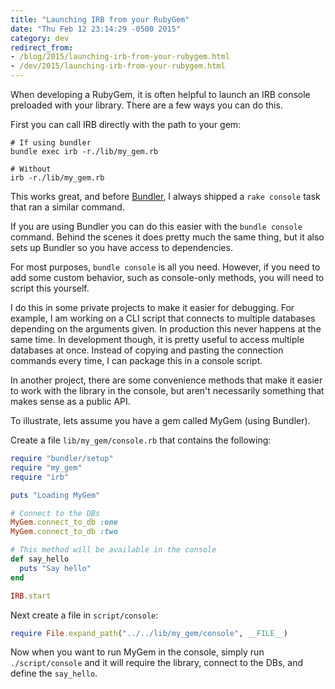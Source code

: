 ```yaml
---
title: "Launching IRB from your RubyGem"
date: "Thu Feb 12 23:14:29 -0500 2015"
category: dev
redirect_from:
- /blog/2015/launching-irb-from-your-rubygem.html
- /dev/2015/launching-irb-from-your-rubygem.html
---
```


When developing a RubyGem, it is often helpful to launch an IRB console
preloaded with your library. There are a few ways you can do this.

First you can call IRB directly with the path to your gem:

```
# If using bundler
bundle exec irb -r./lib/my_gem.rb

# Without
irb -r./lib/my_gem.rb
```

This works great, and before [Bundler][], I always shipped a `rake console`
task that ran a similar command.


If you are using Bundler you can do this easier with the `bundle console`
command. Behind the scenes it does pretty much the same thing, but it also
sets up Bundler so you have access to dependencies.

For most purposes, `bundle console` is all you need. However, if you need to
add some custom behavior, such as console-only methods, you will need to
script this yourself.

I do this in some private projects to make it easier for debugging. For
example, I am working on a CLI script that connects to multiple databases
depending on the arguments given. In production this never happens at the same
time. In development though, it is pretty useful to access multiple databases
at once. Instead of copying and pasting the connection commands every time, I
can package this in a console script.

In another project, there are some convenience methods that make it easier to
work with the library in the console, but aren't necessarily something that
makes sense as a public API.

To illustrate, lets assume you have a gem called MyGem (using Bundler).

Create a file `lib/my_gem/console.rb` that contains the following:

```ruby
require "bundler/setup"
require "my_gem"
require "irb"

puts "Loading MyGem"

# Connect to the DBs
MyGem.connect_to_db :one
MyGem.connect_to_db :two

# This method will be available in the console
def say_hello
  puts "Say hello"
end

IRB.start
```

Next create a file in `script/console`:

```ruby
require File.expand_path("../../lib/my_gem/console", __FILE__)
```

Now when you want to run MyGem in the console, simply run `./script/console`
and it will require the library, connect to the DBs, and define the
`say_hello`.

[Bundler]: http://bundler.io/
